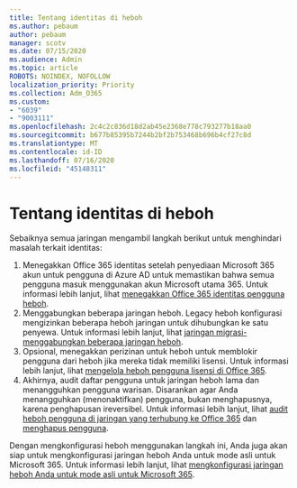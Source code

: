 ```yaml
---
title: Tentang identitas di heboh
ms.author: pebaum
author: pebaum
manager: scotv
ms.date: 07/15/2020
ms.audience: Admin
ms.topic: article
ROBOTS: NOINDEX, NOFOLLOW
localization_priority: Priority
ms.collection: Adm_O365
ms.custom:
- "6039"
- "9003111"
ms.openlocfilehash: 2c4c2c836d18d2ab45e2368e778c793277b18aa0
ms.sourcegitcommit: b677b85395b7244b2bf2b753468b696b4cf27c8d
ms.translationtype: MT
ms.contentlocale: id-ID
ms.lasthandoff: 07/16/2020
ms.locfileid: "45148311"
---
```

# <a name="about-identity-in-yammer"></a>Tentang identitas di heboh

Sebaiknya semua jaringan mengambil langkah berikut untuk menghindari masalah terkait identitas:

1. Menegakkan Office 365 identitas setelah penyediaan Microsoft 365 akun untuk pengguna di Azure AD untuk memastikan bahwa semua pengguna masuk menggunakan akun Microsoft utama 365. Untuk informasi lebih lanjut, lihat [menegakkan Office 365 identitas pengguna heboh](https://docs.microsoft.com/yammer/configure-your-yammer-network/enforce-office-365-identity).
2. Menggabungkan beberapa jaringan heboh. Legacy heboh konfigurasi mengizinkan beberapa heboh jaringan untuk dihubungkan ke satu penyewa. Untuk informasi lebih lanjut, lihat [jaringan migrasi-menggabungkan beberapa jaringan heboh](https://docs.microsoft.com/yammer/configure-your-yammer-network/consolidate-multiple-yammer-networks).
3. Opsional, menegakkan perizinan untuk heboh untuk memblokir pengguna dari heboh jika mereka tidak memiliki lisensi. Untuk informasi lebih lanjut, lihat [mengelola heboh pengguna lisensi di Office 365](https://docs.microsoft.com/yammer/manage-yammer-users/manage-yammer-licenses-in-office-365).
4. Akhirnya, audit daftar pengguna untuk jaringan heboh lama dan menangguhkan pengguna warisan. Disarankan agar Anda menangguhkan (menonaktifkan) pengguna, bukan menghapusnya, karena penghapusan ireversibel. Untuk informasi lebih lanjut, lihat [audit heboh pengguna di jaringan yang terhubung ke Office 365](https://docs.microsoft.com/yammer/manage-yammer-users/audit-users-connected-to-office-365) dan [menghapus pengguna](https://docs.microsoft.com/yammer/manage-yammer-users/add-block-or-remove-users#remove-users).

Dengan mengkonfigurasi heboh menggunakan langkah ini, Anda juga akan siap untuk mengkonfigurasi jaringan heboh Anda untuk mode asli untuk Microsoft 365. Untuk informasi lebih lanjut, lihat [mengkonfigurasi jaringan heboh Anda untuk mode asli untuk Microsoft 365](https://docs.microsoft.com/yammer/configure-your-yammer-network/native-mode).